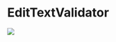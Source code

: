 # EditTextValidator
[![](https://jitpack.io/v/umidjandev/EditText.svg)](https://jitpack.io/#umidjandev/EditText)
